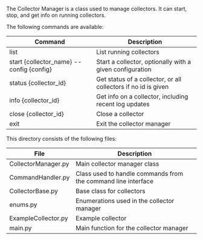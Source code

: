 The Collector Manager is a class used to manage collectors. It can start, stop, and get info on running collectors.

The following commands are available:

| Command                                  | Description                                                    |
|------------------------------------------|----------------------------------------------------------------|
| list                                     | List running collectors                                        |
| start {collector_name} --config {config} | Start a collector, optionally with a given configuration       |
| status {collector_id}                    | Get status of a collector, or all collectors if no id is given |
| info {collector_id}                      | Get info on a collector, including recent log updates          |
| close {collector_id}                     | Close a collector                                              |
| exit                                     | Exit the collector manager                                     |

This directory consists of the following files:

| File              | Description                                                    |
|-------------------|----------------------------------------------------------------|
| CollectorManager.py      | Main collector manager class                                    |
| CommandHandler.py | Class used to handle commands from the command line interface     |
| CollectorBase.py  | Base class for collectors                                      |
|enums.py           | Enumerations used in the collector manager                      |
| ExampleCollector.py | Example collector                                              |
| main.py           | Main function for the collector manager                         |